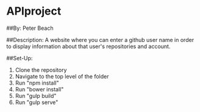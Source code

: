 # APIproject

##By: Peter Beach

##Description: 
A website where you can enter a github user name in order to display information about that user's repositories and account.


##Set-Up:

1. Clone the repository 
2. Navigate to the top level of the folder
3. Run "npm install"
4. Run "bower install"
5. Run "gulp build"
6. Run "gulp serve"
